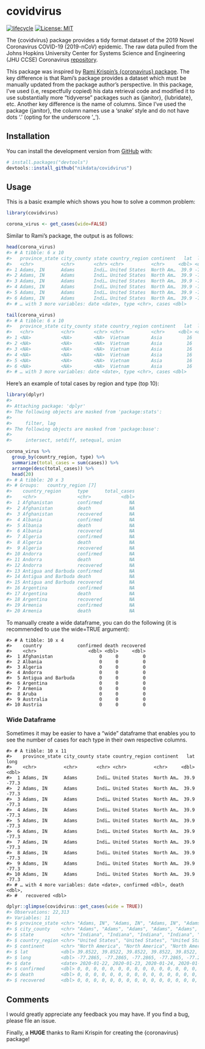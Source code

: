 
<!-- README.md is generated from README.Rmd. Please edit that file -->

# covidvirus

<!-- badges: start -->

[![lifecycle](https://img.shields.io/badge/lifecycle-experimental-orange.svg)](https://www.tidyverse.org/lifecycle/#experimental)
[![License:
MIT](https://img.shields.io/badge/License-MIT-blue.svg)](https://opensource.org/licenses/MIT)
<!-- badges: end -->

The {covidvirus} package provides a tidy format dataset of the 2019
Novel Coronavirus COVID-19 (2019-nCoV) epidemic. The raw data pulled
from the Johns Hopkins University Center for Systems Science and
Engineering (JHU CCSE) Coronavirus
[repository](https://github.com/CSSEGISandData/COVID-19).

This package was inspired by [Rami Krispin’s {coronavirus}
package](https://github.com/RamiKrispin/coronavirus). The key difference
is that Rami’s package provides a dataset which must be manually updated
from the package author’s perspective. In this package, I’ve used (i.e,
respectfully copied) his data retrieval code and modified it to use
substantially more “tidyverse” packages such as {janitor}, {lubridate},
etc. Another key difference is the name of columns. Since I’ve used the
package {janitor}, the column names use a ‘snake’ style and do not have
dots ‘.’ (opting for the underscore ’\_’).

## Installation

You can install the development version from
[GitHub](https://github.com/) with:

``` r
# install.packages("devtools")
devtools::install_github("nikdata/covidvirus")
```

## Usage

This is a basic example which shows you how to solve a common problem:

``` r
library(covidvirus)

corona_virus <- get_cases(wide=FALSE)
```

Similar to Rami’s package, the output is as follows:

``` r
head(corona_virus)
#> # A tibble: 6 x 10
#>   province_state city_county state country_region continent   lat  long
#>   <chr>          <chr>       <chr> <chr>          <chr>     <dbl> <dbl>
#> 1 Adams, IN      Adams       Indi… United States  North Am…  39.9 -77.3
#> 2 Adams, IN      Adams       Indi… United States  North Am…  39.9 -77.3
#> 3 Adams, IN      Adams       Indi… United States  North Am…  39.9 -77.3
#> 4 Adams, IN      Adams       Indi… United States  North Am…  39.9 -77.3
#> 5 Adams, IN      Adams       Indi… United States  North Am…  39.9 -77.3
#> 6 Adams, IN      Adams       Indi… United States  North Am…  39.9 -77.3
#> # … with 3 more variables: date <date>, type <chr>, cases <dbl>
```

``` r
tail(corona_virus)
#> # A tibble: 6 x 10
#>   province_state city_county state country_region continent   lat  long
#>   <chr>          <chr>       <chr> <chr>          <chr>     <dbl> <dbl>
#> 1 <NA>           <NA>        <NA>  Vietnam        Asia         16   108
#> 2 <NA>           <NA>        <NA>  Vietnam        Asia         16   108
#> 3 <NA>           <NA>        <NA>  Vietnam        Asia         16   108
#> 4 <NA>           <NA>        <NA>  Vietnam        Asia         16   108
#> 5 <NA>           <NA>        <NA>  Vietnam        Asia         16   108
#> 6 <NA>           <NA>        <NA>  Vietnam        Asia         16   108
#> # … with 3 more variables: date <date>, type <chr>, cases <dbl>
```

Here’s an example of total cases by region and type (top 10):

``` r
library(dplyr)
#> 
#> Attaching package: 'dplyr'
#> The following objects are masked from 'package:stats':
#> 
#>     filter, lag
#> The following objects are masked from 'package:base':
#> 
#>     intersect, setdiff, setequal, union

corona_virus %>%
  group_by(country_region, type) %>%
  summarize(total_cases = sum(cases)) %>%
  arrange(desc(total_cases)) %>%
  head(20)
#> # A tibble: 20 x 3
#> # Groups:   country_region [7]
#>    country_region      type      total_cases
#>    <chr>               <chr>           <dbl>
#>  1 Afghanistan         confirmed          NA
#>  2 Afghanistan         death              NA
#>  3 Afghanistan         recovered          NA
#>  4 Albania             confirmed          NA
#>  5 Albania             death              NA
#>  6 Albania             recovered          NA
#>  7 Algeria             confirmed          NA
#>  8 Algeria             death              NA
#>  9 Algeria             recovered          NA
#> 10 Andorra             confirmed          NA
#> 11 Andorra             death              NA
#> 12 Andorra             recovered          NA
#> 13 Antigua and Barbuda confirmed          NA
#> 14 Antigua and Barbuda death              NA
#> 15 Antigua and Barbuda recovered          NA
#> 16 Argentina           confirmed          NA
#> 17 Argentina           death              NA
#> 18 Argentina           recovered          NA
#> 19 Armenia             confirmed          NA
#> 20 Armenia             death              NA
```

To manually create a wide dataframe, you can do the following (it is
recommended to use the wide=TRUE argument):

    #> # A tibble: 10 x 4
    #>    country             confirmed death recovered
    #>    <chr>                   <dbl> <dbl>     <dbl>
    #>  1 Afghanistan                 0     0         0
    #>  2 Albania                     0     0         0
    #>  3 Algeria                     0     0         0
    #>  4 Andorra                     0     0         0
    #>  5 Antigua and Barbuda         0     0         0
    #>  6 Argentina                   0     0         0
    #>  7 Armenia                     0     0         0
    #>  8 Aruba                       0     0         0
    #>  9 Australia                   0     0         0
    #> 10 Austria                     0     0         0

### Wide Dataframe

Sometimes it may be easier to have a “wide” dataframe that enables you
to see the number of cases for each type in their own respective
columns.

    #> # A tibble: 10 x 11
    #>    province_state city_county state country_region continent   lat  long
    #>    <chr>          <chr>       <chr> <chr>          <chr>     <dbl> <dbl>
    #>  1 Adams, IN      Adams       Indi… United States  North Am…  39.9 -77.3
    #>  2 Adams, IN      Adams       Indi… United States  North Am…  39.9 -77.3
    #>  3 Adams, IN      Adams       Indi… United States  North Am…  39.9 -77.3
    #>  4 Adams, IN      Adams       Indi… United States  North Am…  39.9 -77.3
    #>  5 Adams, IN      Adams       Indi… United States  North Am…  39.9 -77.3
    #>  6 Adams, IN      Adams       Indi… United States  North Am…  39.9 -77.3
    #>  7 Adams, IN      Adams       Indi… United States  North Am…  39.9 -77.3
    #>  8 Adams, IN      Adams       Indi… United States  North Am…  39.9 -77.3
    #>  9 Adams, IN      Adams       Indi… United States  North Am…  39.9 -77.3
    #> 10 Adams, IN      Adams       Indi… United States  North Am…  39.9 -77.3
    #> # … with 4 more variables: date <date>, confirmed <dbl>, death <dbl>,
    #> #   recovered <dbl>

``` r
dplyr::glimpse(covidvirus::get_cases(wide = TRUE))
#> Observations: 22,313
#> Variables: 11
#> $ province_state <chr> "Adams, IN", "Adams, IN", "Adams, IN", "Adams, IN", "A…
#> $ city_county    <chr> "Adams", "Adams", "Adams", "Adams", "Adams", "Adams", …
#> $ state          <chr> "Indiana", "Indiana", "Indiana", "Indiana", "Indiana",…
#> $ country_region <chr> "United States", "United States", "United States", "Un…
#> $ continent      <chr> "North America", "North America", "North America", "No…
#> $ lat            <dbl> 39.8522, 39.8522, 39.8522, 39.8522, 39.8522, 39.8522, …
#> $ long           <dbl> -77.2865, -77.2865, -77.2865, -77.2865, -77.2865, -77.…
#> $ date           <date> 2020-01-22, 2020-01-23, 2020-01-24, 2020-01-25, 2020-…
#> $ confirmed      <dbl> 0, 0, 0, 0, 0, 0, 0, 0, 0, 0, 0, 0, 0, 0, 0, 0, 0, 0, …
#> $ death          <dbl> 0, 0, 0, 0, 0, 0, 0, 0, 0, 0, 0, 0, 0, 0, 0, 0, 0, 0, …
#> $ recovered      <dbl> 0, 0, 0, 0, 0, 0, 0, 0, 0, 0, 0, 0, 0, 0, 0, 0, 0, 0, …
```

## Comments

I would greatly appreciate any feedback you may have. If you find a bug,
please file an issue.

Finally, a **HUGE** thanks to Rami Krispin for creating the
{coronavirus} package\!

